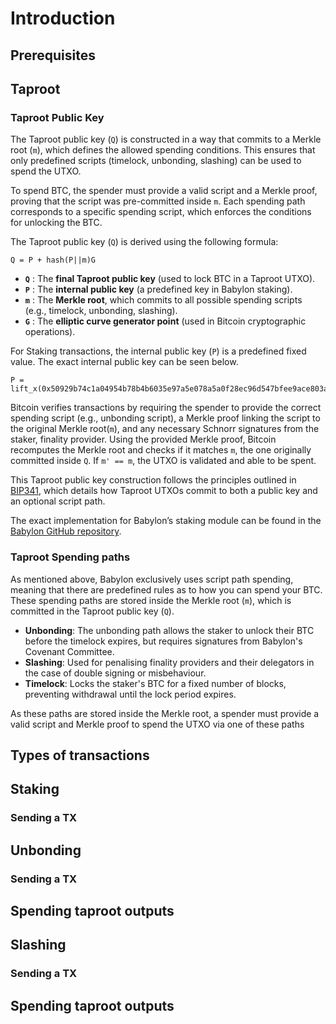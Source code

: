 # Introduction

## Prerequisites

## Taproot

### Taproot Public Key

The Taproot public key (`Q`) is constructed in a way that commits to a Merkle
root (`m`), which defines the allowed spending conditions. This ensures that
only predefined scripts (timelock, unbonding, slashing) can be used to spend
the UTXO.

To spend BTC, the spender must provide a valid script and a Merkle proof,
proving that the script was pre-committed inside `m`. Each spending path
corresponds to a specific spending script, which enforces the conditions
for unlocking the BTC.

The Taproot public key (`Q`) is derived using the following formula:

```shell
Q = P + hash(P||m)G
```

- **`Q`** : The **final Taproot public key** (used to lock BTC in a Taproot
    UTXO).
- **`P`** : The **internal public key** (a predefined key in Babylon staking).
- **`m`** : The **Merkle root**, which commits to all possible spending scripts
    (e.g., timelock, unbonding, slashing).
- **`G`** : The **elliptic curve generator point** (used in Bitcoin
    cryptographic operations).

For Staking transactions, the internal public key (`P`) is a predefined
fixed value. The exact internal public key can be seen below.

```shell
P = lift_x(0x50929b74c1a04954b78b4b6035e97a5e078a5a0f28ec96d547bfee9ace803ac0)
```

Bitcoin verifies transactions by requiring the spender  to provide the correct
spending script (e.g., unbonding script), a Merkle proof linking the script to
the original Merkle root(`m`), and any necessary Schnorr signatures from the
staker, finality provider. Using the provided Merkle proof, Bitcoin recomputes
the Merkle root and checks if it matches `m`, the one originally committed
inside `Q`. If `m' == m`, the UTXO is validated and able to be spent.

This Taproot public key construction follows the principles outlined in
[BIP341](https://github.com/bitcoin/bips/blob/master/bip-0341.mediawiki#constructing-and-spending-taproot-outputs),
which details how Taproot UTXOs commit to both a public key and an optional
script path.

The exact implementation for Babylon’s staking module can be found in the
[Babylon GitHub repository](https://github.com/babylonlabs-io/babylon/blob/main/btcstaking/types.go?plain=1#L27).

### Taproot Spending paths

As mentioned above, Babylon exclusively uses script path spending, meaning that
there are predefined rules as to how you can spend your BTC. These spending
paths are stored inside the Merkle root (`m`), which is committed in the
Taproot public key (`Q`).

- **Unbonding**: The unbonding path allows the staker to unlock their BTC
    before the timelock expires, but requires signatures from Babylon's Covenant
    Committee.
- **Slashing**: Used for penalising finality providers and their delegators in
    the case of double signing or misbehaviour.
- **Timelock**: Locks the staker's BTC for a fixed number of blocks, preventing
    withdrawal until the lock period expires.

As these paths are stored inside the Merkle root, a spender must provide a
valid script and Merkle proof to spend the UTXO via one of these paths

## Types of transactions

## Staking

### Sending a TX

## Unbonding

### Sending a TX

## Spending taproot outputs

## Slashing

### Sending a TX

## Spending taproot outputs
